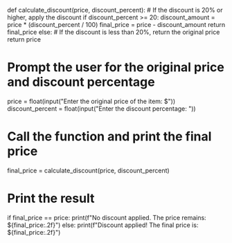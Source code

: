 def calculate_discount(price, discount_percent):
    # If the discount is 20% or higher, apply the discount
    if discount_percent >= 20:
        discount_amount = price * (discount_percent / 100)
        final_price = price - discount_amount
        return final_price
    else:
        # If the discount is less than 20%, return the original price
        return price

# Prompt the user for the original price and discount percentage
price = float(input("Enter the original price of the item: $"))
discount_percent = float(input("Enter the discount percentage: "))

# Call the function and print the final price
final_price = calculate_discount(price, discount_percent)

# Print the result
if final_price == price:
    print(f"No discount applied. The price remains: ${final_price:.2f}")
else:
    print(f"Discount applied! The final price is: ${final_price:.2f}")
